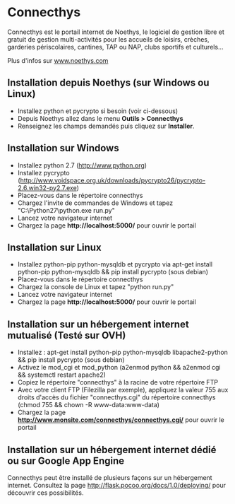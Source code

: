 Connecthys
==================
Connecthys est le portail internet de Noethys, le logiciel de gestion libre et gratuit de gestion multi-activités pour 
les accueils de loisirs, crèches, garderies périscolaires, cantines, TAP ou NAP, clubs sportifs et culturels...

Plus d'infos sur www.noethys.com


Installation depuis Noethys (sur Windows ou Linux)
------------------------

- Installez python et pycrypto si besoin (voir ci-dessous)
- Depuis Noethys allez dans le menu **Outils > Connecthys**
- Renseignez les champs demandés puis cliquez sur **Installer**.


Installation sur Windows
------------------------

- Installez python 2.7 (http://www.python.org)
- Installez pycrypto (http://www.voidspace.org.uk/downloads/pycrypto26/pycrypto-2.6.win32-py2.7.exe)
- Placez-vous dans le répertoire connecthys 
- Chargez l'invite de commandes de Windows et tapez "C:\Python27\python.exe run.py"
- Lancez votre navigateur internet
- Chargez la page **http://localhost:5000/** pour ouvrir le portail


Installation sur Linux
-------------------------

- Installez python-pip python-mysqldb et pycrypto via apt-get install python-pip python-mysqldb && pip install pycrypto (sous debian)
- Placez-vous dans le répertoire connecthys 
- Chargez la console de Linux et tapez "python run.py"
- Lancez votre navigateur internet
- Chargez la page **http://localhost:5000/** pour ouvrir le portail


Installation sur un hébergement internet mutualisé (Testé sur OVH)
-------------------------
- Installez : apt-get install python-pip python-mysqldb libapache2-python && pip install pycrypto (sous debian)
- Activez le mod_cgi et mod_python (a2enmod python && a2enmod cgi && systemctl restart apache2)
- Copiez le répertoire "connecthys" à la racine de votre répertoire FTP
- Avec votre client FTP (Filezilla par exemple), appliquez la valeur 755 aux droits d'accès du fichier "connecthys.cgi" du répertoire connecthys (chmod 755 && chown -R www-data:www-data)
- Chargez la page **http://www.monsite.com/connecthys/connecthys.cgi/** pour ouvrir le portail


Installation sur un hébergement internet dédié ou sur Google App Engine
-------------------------

Connecthys peut être installé de plusieurs façons sur un hébergement internet. 
Consultez la page http://flask.pocoo.org/docs/1.0/deploying/ pour découvrir ces possibilités.
